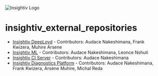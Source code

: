 ![Insightiv Logo](http://web.mit.edu/audace/www/insightiv_logo.png)

# insightiv_external_repositories

- [Insightiv DeepLoyd](https://github.com/heyaudace/deeployd) - Contributors: Audace Nakeshimana, Frank Kwizera, Muhire Arsene
- [Insightiv ML](https://github.com/heyaudace/insightiv_ml) - Contributors: Audace Nakeshimana, Leonce Nshuti
- [Insightiv CI Server](https://github.com/heyaudace/insightiv_ci_server) - Contributors: Audace Nakeshimana
- [Insightiv Diagnostics Platform](https://github.com/heyaudace/insightiv_diagnostics) - Contributors: Audace Nakeshimana, Frank Kwizera, Arsène Muhire, Michal Reda
